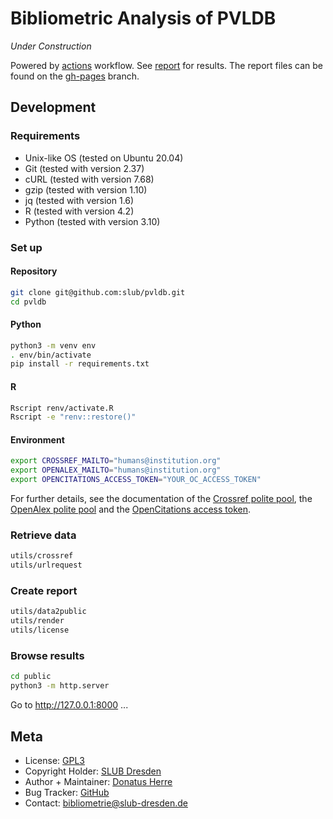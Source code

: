 # Bibliometric Analysis of PVLDB

*Under Construction*

Powered by [actions](https://github.com/slub/pvldb/actions) workflow. See [report](https://slub.github.io/pvldb/) for results. The report files can be found on the [gh-pages](https://github.com/slub/pvldb/tree/gh-pages) branch.

## Development

### Requirements

- Unix-like OS (tested on Ubuntu 20.04)
- Git (tested with version 2.37)
- cURL (tested with version 7.68)
- gzip (tested with version 1.10)
- jq (tested with version 1.6)
- R (tested with version 4.2)
- Python (tested with version 3.10)

### Set up

#### Repository

```sh
git clone git@github.com:slub/pvldb.git
cd pvldb
```

#### Python

```sh
python3 -m venv env
. env/bin/activate
pip install -r requirements.txt
```

#### R

```sh
Rscript renv/activate.R
Rscript -e "renv::restore()"
```

#### Environment

```sh
export CROSSREF_MAILTO="humans@institution.org"
export OPENALEX_MAILTO="humans@institution.org"
export OPENCITATIONS_ACCESS_TOKEN="YOUR_OC_ACCESS_TOKEN"
```

For further details, see the documentation of the [Crossref polite pool](https://github.com/CrossRef/rest-api-doc#good-manners--more-reliable-service), the [OpenAlex polite pool](https://docs.openalex.org/api#the-polite-pool) and the [OpenCitations access token](https://opencitations.net/accesstoken).

### Retrieve data

```sh
utils/crossref
utils/urlrequest
```

### Create report

```sh
utils/data2public
utils/render
utils/license
```

### Browse results

```sh
cd public
python3 -m http.server
```

Go to http://127.0.0.1:8000 ...

## Meta

- License: [GPL3](./LICENSE)
- Copyright Holder: [SLUB Dresden](https://www.slub-dresden.de)
- Author + Maintainer: [Donatus Herre](https://orcid.org/0000-0003-4335-2535)
- Bug Tracker: [GitHub](https://github.com/slub/pvldb/issues)
- Contact: [bibliometrie@slub-dresden.de](mailto:bibliometrie@slub-dresden.de)
